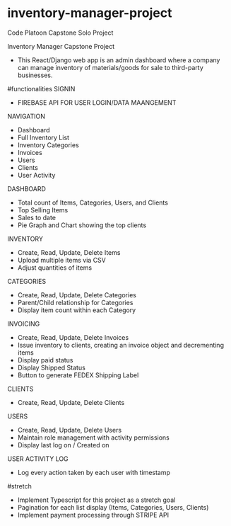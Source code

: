 # inventory-manager-project
Code Platoon Capstone Solo Project

Inventory Manager Capstone Project
- This React/Django web app is an admin dashboard where a company can manage inventory of materials/goods for sale to third-party businesses.

#functionalities
SIGNIN
- FIREBASE API FOR USER LOGIN/DATA MAANGEMENT

NAVIGATION
- Dashboard
- Full Inventory List
- Inventory Categories
- Invoices
- Users
- Clients
- User Activity

DASHBOARD
- Total count of Items, Categories, Users, and Clients
- Top Selling Items
- Sales to date
- Pie Graph and Chart showing the top clients

INVENTORY
- Create, Read, Update, Delete Items
- Upload multiple items via CSV
- Adjust quantities of items

CATEGORIES
- Create, Read, Update, Delete Categories
- Parent/Child relationship for Categories
- Display item count within each Category

INVOICING
- Create, Read, Update, Delete Invoices
- Issue inventory to clients, creating an invoice object and decrementing items
- Display paid status
- Display Shipped Status
- Button to generate FEDEX Shipping Label

CLIENTS
- Create, Read, Update, Delete Clients

USERS

- Create, Read, Update, Delete Users
- Maintain role management with activity permissions
- Display last log on / Created on

USER ACTIVITY LOG
- Log every action taken by each user with timestamp

#stretch
- Implement Typescript for this project as a stretch goal
- Pagination for each list display (Items, Categories, Users, Clients)
- Implement payment processing through STRIPE API
